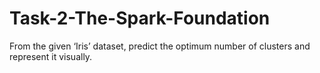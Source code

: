 # Task-2-The-Spark-Foundation
From the given ‘Iris’ dataset, predict the optimum number of clusters and represent it visually.
